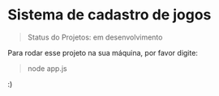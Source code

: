 <h1>Sistema de cadastro de jogos</h1>

>Status do Projetos: em desenvolvimento

Para rodar esse projeto na sua máquina, por favor digite:

>node app.js

:)
